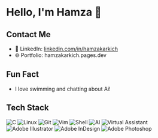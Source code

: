 # Hello, I'm Hamza 👋


## Contact Me
- 💼 LinkedIn: [linkedin.com/in/hamzakarkich](https://www.linkedin.com/in/hamzakarkich)
- 🌐 Portfolio: hamzakarkich.pages.dev

## Fun Fact
- I love swimming and chatting about Ai!

## Tech Stack
![C](https://img.shields.io/badge/C-00599C?style=for-the-badge&logo=c&logoColor=white)
![Linux](https://img.shields.io/badge/Linux-FCC624?style=for-the-badge&logo=linux&logoColor=black)
![Git](https://img.shields.io/badge/Git-F05032?style=for-the-badge&logo=git&logoColor=white)
![Vim](https://img.shields.io/badge/Vim-019733?style=for-the-badge&logo=vim&logoColor=white)
![Shell](https://img.shields.io/badge/Shell_Script-5391FE?style=for-the-badge&logo=gnu-bash&logoColor=white)
![AI](https://img.shields.io/badge/Artificial_Intelligence-00A859?style=for-the-badge&logo=ai&logoColor=white)
![Virtual Assistant](https://img.shields.io/badge/Virtual_Assistant-FF9900?style=for-the-badge&logo=virtual-assistant&logoColor=white)
![Adobe Illustrator](https://img.shields.io/badge/Adobe%20Illustrator-FF9A00?style=for-the-badge&logo=adobe-illustrator&logoColor=white)
![Adobe InDesign](https://img.shields.io/badge/Adobe%20InDesign-EE3D8F?style=for-the-badge&logo=adobe-indesign&logoColor=white)
![Adobe Photoshop](https://img.shields.io/badge/Adobe%20Photoshop-31A8FF?style=for-the-badge&logo=adobe-photoshop&logoColor=white)
